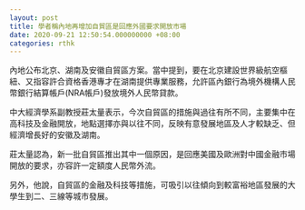 ```yaml
---
layout: post
title: 學者稱內地再增加自貿區是回應外國要求開放市場
date: 2020-09-21 12:50:54.000000000 +08:00
categories: rthk
---
```


內地公布北京、湖南及安徽自貿區方案。當中提到，要在北京建設世界級航空樞紐、又指容許合資格香港專才在湖南提供專業服務，允許區內銀行為境外機構人民幣銀行結算帳戶(NRA帳戶)發放境外人民幣貸款。

中大經濟學系副教授莊太量表示，今次自貿區的措施與過往有所不同，主要集中在高科技及金融開放，地點選擇亦與以往不同，反映有意發展地區及人才較缺乏、但經濟增長好的安徽及湖南。

莊太量認為，新一批自貿區推出其中一個原因，是回應美國及歐洲對中國金融市場開放的要求，亦容許一定額度人民幣外流。

另外，他說，自貿區的金融及科技等措施，可吸引以往傾向到較富裕地區發展的大學生到二、三線等城市發展。
